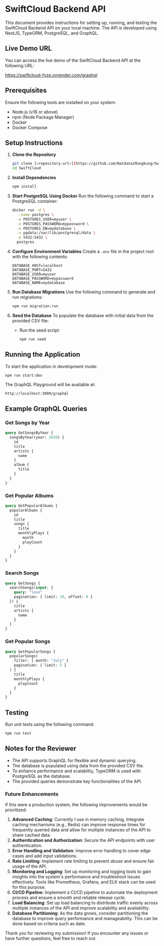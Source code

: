 # SwiftCloud Backend API

This document provides instructions for setting up, running, and testing the SwiftCloud Backend API on your local machine. The API is developed using NestJS, TypeORM, PostgreSQL, and GraphQL.

## Live Demo URL

You can access the live demo of the SwiftCloud Backend API at the following URL: 

https://swiftcloud-fvze.onrender.com/graphql


## Prerequisites

Ensure the following tools are installed on your system:

- Node.js (v16 or above)
- npm (Node Package Manager)
- Docker
- Docker Compose

## Setup Instructions

1. **Clone the Repository**
   ```bash
   git clone [<repository-url>](https://github.com/NatdanaiMungkung/SwiftCloud.git)
   cd SwiftCloud
   ```

2. **Install Dependencies**
   ```bash
   npm install
   ```

3. **Start PostgreSQL Using Docker**
   Run the following command to start a PostgreSQL container:
   ```bash
   docker run -d \
     --name postgres \
     -e POSTGRES_USER=myuser \
     -e POSTGRES_PASSWORD=mypassword \
     -e POSTGRES_DB=mydatabase \
     -v pgdata:/var/lib/postgresql/data \
     -p 5432:5432 \
     postgres
   ```

4. **Configure Environment Variables**
   Create a `.env` file in the project root with the following contents:
   ```env
   DATABASE_HOST=localhost
   DATABASE_PORT=5432
   DATABASE_USER=myuser
   DATABASE_PASSWORD=mypassword
   DATABASE_NAME=mydatabase
   ```

5. **Run Database Migrations**
   Use the following command to generate and run migrations:
   ```bash
   npm run migration:run
   ```

6. **Seed the Database**
   To populate the database with initial data from the provided CSV file:
   - Run the seed script:
     ```bash
     npm run seed
     ```

## Running the Application

To start the application in development mode:
```bash
npm run start:dev
```

The GraphQL Playground will be available at:
```
http://localhost:3000/graphql
```

## Example GraphQL Queries

### Get Songs by Year
```graphql
query GetSongsByYear {
  songsByYear(year: 2020) {
    id
    title
    artists {
      name
    }
    album {
      title
    }
  }
}
```

### Get Popular Albums
```graphql
query GetPopularAlbums {
  popularAlbums {
    id
    title
    songs {
      title
      monthlyPlays {
        month
        playCount
      }
    }
  }
}
```

### Search Songs
```graphql
query GetSongs {
  searchSongs(input: {
    query: "love"
    pagination: { limit: 10, offset: 0 }
  }) {
    title
    artists {
      name
    }
  }
}
```

### Get Popular Songs
```graphql
query GetPopularSongs {
  popularSongs(
    filter: { month: "July" }
    pagination: { limit: 5 }
  ) {
    title
    monthlyPlays {
      playCount
    }
  }
}
```

## Testing

Run unit tests using the following command:
```bash
npm run test
```

## Notes for the Reviewer

- The API supports GraphQL for flexible and dynamic querying.
- The database is populated using data from the provided CSV file.
- To enhance performance and scalability, TypeORM is used with PostgreSQL as the database.
- The provided queries demonstrate key functionalities of the API.

### Future Enhancements

If this were a production system, the following improvements would be prioritized:

1. **Advanced Caching**: Currently I use in memory caching, Integrate caching mechanisms (e.g., Redis) can improve response times for frequently queried data and allow for multiple instances of the API to share cached data.
2. **Authentication and Authorization**: Secure the API endpoints with user authentication.
3. **Error Handling and Validation**: Improve error handling to cover edge cases and add input validations.
4. **Rate Limiting**: Implement rate limiting to prevent abuse and ensure fair usage of the API.
5. **Monitoring and Logging**: Set up monitoring and logging tools to gain insights into the system's performance and troubleshoot issues effectively. Tools like Prometheus, Grafana, and ELK stack can be used for this purpose.
6. **CI/CD Pipeline**: Implement a CI/CD pipeline to automate the deployment process and ensure a smooth and reliable release cycle.
7. **Load Balancing**: Set up load balancing to distribute traffic evenly across multiple instances of the API and improve scalability and availability.
8. **Database Partitioning**: As the data grows, consider partitioning the database to improve query performance and manageability. This can be done based on criteria such as date.


Thank you for reviewing my submission! If you encounter any issues or have further questions, feel free to reach out.

